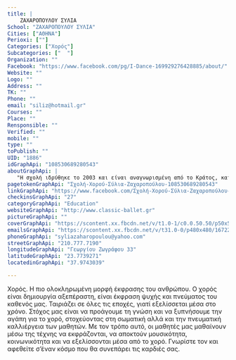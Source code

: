 ```yaml
---
title: |
    ΖΑΧΑΡΟΠΟΥΛΟΥ ΣΥΛΙΑ
School: "ΖΑΧΑΡΟΠΟΥΛΟΥ ΣΥΛΙΑ"
Cities: ["ΑΘΗΝΑ"]
Perioxi: [""]
Categories: ["Χορός"]
Subcategories: ["  "]
Organization: ""
Facebook: "https://www.facebook.com/pg/I-Dance-169929276428885/about/"
Website: ""
Logo: ""
Address: ""
TK: ""
Phone: ""
email: "siliz@hotmail.gr"
Courses: ""
Place: ""
Rensponsible: ""
Verified: ""
mobile: ""
type: ""
toPublish: ""
UID: "1886"
idGraphApi: "108530689280543"
aboutGraphApi: | 
   "Η σχολή ιδρύθηκε το 2003 και είναι αναγνωρισμένη από το Κράτος, και μέλος του Σ.Ι.Σ.Χ.Ε."
pagetokenGraphApi: "Σχολή-Χορού-Σύλια-Ζαχαροπούλου-108530689280543"
linkGraphApi: "https://www.facebook.com/Σχολή-Χορού-Σύλια-Ζαχαροπούλου-108530689280543/"
checkinsGraphApi: "27"
categoryGraphApi: "Education"
websiteGraphApi: "http://www.classic-ballet.gr"
pictureGraphApi: ""
coverGraphApi: "https://scontent.xx.fbcdn.net/v/t1.0-1/c0.0.50.50/p50x50/581415_193789297421348_944773175_n.jpg?oh=f3bf0136f3b0dd8367504d315dbd0c18&amp;oe=5B328AA1"
emailsGraphApi: "https://scontent.xx.fbcdn.net/v/t31.0-0/p480x480/16722828_978749802258623_4206120438301474388_o.jpg?oh=f842132f9658926bbe6c7f0a6f976bc5&amp;oe=5B3732B3"
phoneGraphApi: "syliazaharopoulou@yahoo.com"
streetGraphApi: "210.777.7190"
longitudeGraphApi: "Γεωργίου Ζωγράφου 33"
latitudeGraphApi: "23.7739271"
locatedinGraphApi: "37.9743039"

---
```


Χορός. Η πιο ολοκληρωμένη μορφή έκφρασης του ανθρώπου. Ο χορός είναι δημιουργία αξεπέραστη, είναι έκφραση ψυχής και πνεύματος του καθενός μας. Ταιριάζει σε όλες τις εποχές, γιατί εξελίσσεται μέσα στο χρόνο. Στόχος μας είναι να προάγουμε τη γνώση και να ξυπνήσουμε την αγάπη για το χορό, στοχεύοντας στη σωματική αλλά και την πνευματική καλλιέργεια των μαθητών. Με τον τρόπο αυτό, οι μαθητές μας μαθαίνουν μέσω της τέχνης να εκφράζονται, να αποκτούν μουσικότητα, κοινωνικότητα και να εξελίσσονται μέσα από το χορό. Γνωρίστε τον και αφεθείτε σ’έναν κόσμο που θα συνεπάρει τις καρδιές σας.

